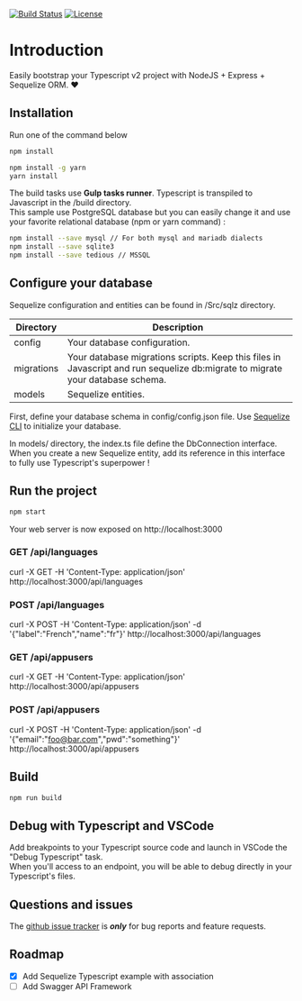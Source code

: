 [![Build Status](https://travis-ci.org/maximegris/typescript-express-sequelize.svg?branch=master)](https://travis-ci.org/maximegris/typescript-express-sequelize) 
[![License](https://img.shields.io/badge/license-Apache2-blue.svg?style=flat)](https://github.com/maximegris/typescript-express-sequelize/blob/master/LICENSE.md)

# Introduction

Easily bootstrap your Typescript v2 project with NodeJS + Express + Sequelize ORM. :heart:

## Installation

Run one of the command below

```bash
npm install
```

```bash
npm install -g yarn
yarn install
```

The build tasks use **Gulp tasks runner**. Typescript is transpiled to Javascript in the /build directory.  
This sample use PostgreSQL database but you can easily change it and use your favorite relational database (npm or yarn command) :
```bash
npm install --save mysql // For both mysql and mariadb dialects
npm install --save sqlite3
npm install --save tedious // MSSQL
```

## Configure your database

Sequelize configuration and entities can be found in /Src/sqlz directory. 

| Directory | Description |
|---|---|
| config  | Your database configuration. |
| migrations  | Your database migrations scripts. Keep this files in Javascript and run sequelize db:migrate to migrate your database schema. |
| models | Sequelize entities. |

First, define your database schema in config/config.json file. 
Use [Sequelize CLI](http://docs.sequelizejs.com/en/v3/docs/migrations/) to initialize your database. 

In models/ directory, the index.ts file define the DbConnection interface. When you create a new Sequelize entity, add its reference in this interface to fully use Typescript's superpower !

## Run the project

```bash
npm start
```

Your web server is now exposed on http://localhost:3000

### GET   /api/languages
curl -X GET -H 'Content-Type: application/json' http://localhost:3000/api/languages

### POST   /api/languages
curl -X POST -H 'Content-Type: application/json' -d '{"label":"French","name":"fr"}' http://localhost:3000/api/languages

### GET  /api/appusers
curl -X GET -H 'Content-Type: application/json' http://localhost:3000/api/appusers

### POST  /api/appusers
curl -X POST -H 'Content-Type: application/json' -d '{"email":"foo@bar.com","pwd":"something"}' http://localhost:3000/api/appusers

## Build

```bash
npm run build
```

## Debug with Typescript and VSCode

Add breakpoints to your Typescript source code and launch in VSCode the "Debug Typescript" task.  
When you'll access to an endpoint, you will be able to debug directly in your Typescript's files.

## Questions and issues

The [github issue tracker](https://github.com/maximegris/typescript-express-sequelize/issues) is **_only_** for bug reports and feature requests.

## Roadmap
- [x] Add Sequelize Typescript example with association
- [ ] Add Swagger API Framework